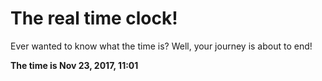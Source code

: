 # The real time clock!

Ever wanted to know what the time is? Well, your journey is about to end!

**The time is Nov 23, 2017, 11:01**